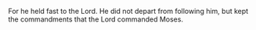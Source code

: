 For he held fast to the Lord. He did not depart from following him, but kept the commandments that the Lord commanded Moses.
